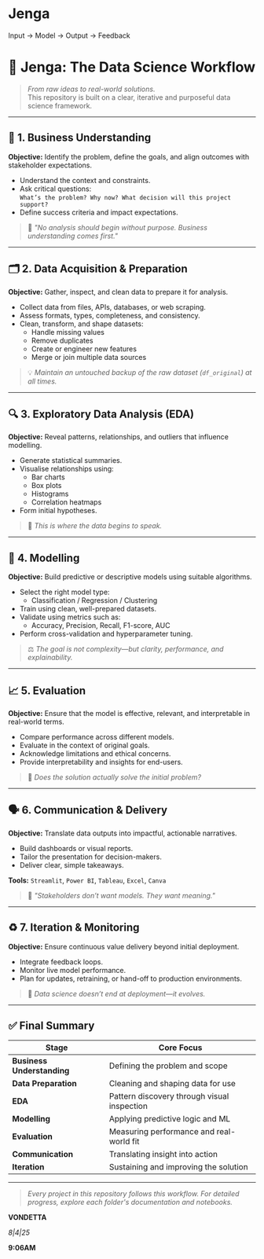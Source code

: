 # Jenga
Input → Model → Output → Feedback

# 🧱 Jenga: The Data Science Workflow

> _From raw ideas to real-world solutions._  
> This repository is built on a clear, iterative and purposeful data science framework.

---

## 🚩 1. Business Understanding

**Objective:** Identify the problem, define the goals, and align outcomes with stakeholder expectations.

- Understand the context and constraints.
- Ask critical questions:  
  `What’s the problem? Why now? What decision will this project support?`
- Define success criteria and impact expectations.

> 📎 _"No analysis should begin without purpose. Business understanding comes first."_

---

## 🗂️ 2. Data Acquisition & Preparation

**Objective:** Gather, inspect, and clean data to prepare it for analysis.

- Collect data from files, APIs, databases, or web scraping.
- Assess formats, types, completeness, and consistency.
- Clean, transform, and shape datasets:
  - Handle missing values
  - Remove duplicates
  - Create or engineer new features
  - Merge or join multiple data sources

> 💡 _Maintain an untouched backup of the raw dataset (`df_original`) at all times._

---

## 🔍 3. Exploratory Data Analysis (EDA)

**Objective:** Reveal patterns, relationships, and outliers that influence modelling.

- Generate statistical summaries.
- Visualise relationships using:
  - Bar charts
  - Box plots
  - Histograms
  - Correlation heatmaps
- Form initial hypotheses.

> 🎯 _This is where the data begins to speak._

---

## 🧠 4. Modelling

**Objective:** Build predictive or descriptive models using suitable algorithms.

- Select the right model type:
  - Classification / Regression / Clustering
- Train using clean, well-prepared datasets.
- Validate using metrics such as:
  - Accuracy, Precision, Recall, F1-score, AUC
- Perform cross-validation and hyperparameter tuning.

> ⚖️ _The goal is not complexity—but clarity, performance, and explainability._

---

## 📈 5. Evaluation

**Objective:** Ensure that the model is effective, relevant, and interpretable in real-world terms.

- Compare performance across different models.
- Evaluate in the context of original goals.
- Acknowledge limitations and ethical concerns.
- Provide interpretability and insights for end-users.

> 📎 _Does the solution actually solve the initial problem?_

---

## 🗣️ 6. Communication & Delivery

**Objective:** Translate data outputs into impactful, actionable narratives.

- Build dashboards or visual reports.
- Tailor the presentation for decision-makers.
- Deliver clear, simple takeaways.

**Tools:** `Streamlit`, `Power BI`, `Tableau`, `Excel`, `Canva`

> 💬 _"Stakeholders don’t want models. They want meaning."_  

---

## ♻️ 7. Iteration & Monitoring

**Objective:** Ensure continuous value delivery beyond initial deployment.

- Integrate feedback loops.
- Monitor live model performance.
- Plan for updates, retraining, or hand-off to production environments.

> 🔁 _Data science doesn’t end at deployment—it evolves._

---

## ✅ Final Summary

| Stage               | Core Focus                                   |
|--------------------|-----------------------------------------------|
| **Business Understanding** | Defining the problem and scope               |
| **Data Preparation**       | Cleaning and shaping data for use           |
| **EDA**                   | Pattern discovery through visual inspection |S
| **Modelling**             | Applying predictive logic and ML            |
| **Evaluation**            | Measuring performance and real-world fit    |
| **Communication**         | Translating insight into action             |
| **Iteration**             | Sustaining and improving the solution       |

---

> _Every project in this repository follows this workflow. For detailed progress, explore each folder's documentation and notebooks._


**VONDETTA**


*8|4|25*



**9:06AM**
